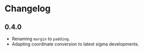 # Changelog

## 0.4.0

- Renaming `margin` to `padding`.
- Adapting coordinate conversion to latest sigma developments.

